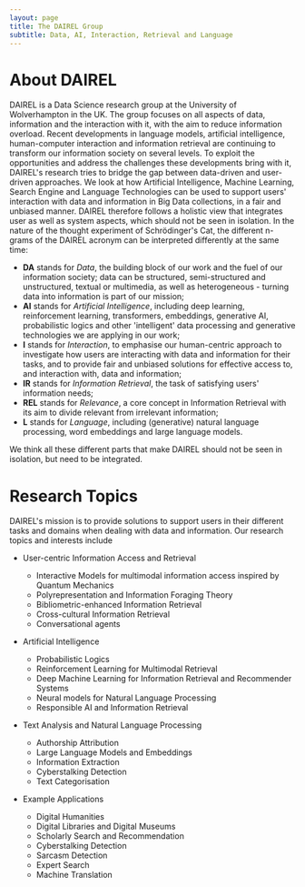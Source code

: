 ```yaml
---
layout: page
title: The DAIREL Group
subtitle: Data, AI, Interaction, Retrieval and Language
---
```

# About DAIREL

DAIREL is a Data Science research group at the University of Wolverhampton in the UK. The group focuses on all aspects of data, information and the interaction with it, with the aim to reduce information overload. Recent developments in language models, artificial intelligence, human-computer interaction and information retrieval are continuing to transform our information society on several levels. To exploit the opportunities and address the challenges these developments bring with it, DAIREL's research tries to bridge the gap between data-driven and user-driven approaches. We look at how Artificial Intelligence, Machine Learning, Search Engine and Language Technologies can be used to support users' interaction with data and information in Big Data collections, in a fair and unbiased manner. DAIREL therefore follows a holistic view that integrates user as well as system aspects, which should not be seen in isolation. In the nature of the thought experiment of Schrödinger's Cat, the different n-grams of the DAIREL acronym can be interpreted differently at the same time:

- **DA** stands for _Data_, the building block of our work and the fuel of our information society; data can be structured, semi-structured and unstructured, textual or multimedia, as well as heterogeneous - turning data into information is part of our mission;
- **AI** stands for _Artificial Intelligence_, including deep learning, reinforcement learning, transformers, embeddings, generative AI, probabilistic logics and other 'intelligent' data processing and generative technologies we are applying in our work;
- **I** stands for _Interaction_, to emphasise our human-centric approach to investigate how users are interacting with data and information for their tasks, and to provide fair and unbiased solutions for effective access to, and interaction with, data and information;
- **IR** stands for _Information Retrieval_, the task of satisfying users' information needs;
- **REL** stands for _Relevance_, a core concept in Information Retrieval with its aim to divide relevant from irrelevant information;
- **L** stands for _Language_, including (generative) natural language processing, word embeddings and large language models.

We think all these different parts that make DAIREL should not be seen in isolation, but need to be integrated.

# Research Topics

DAIREL's mission is to provide solutions to support users in their different tasks and domains when dealing with data and information. Our research topics and interests include

* User-centric Information Access and Retrieval
  * Interactive Models for multimodal information access inspired by Quantum Mechanics
  * Polyrepresentation and Information Foraging Theory
  * Bibliometric-enhanced Information Retrieval
  * Cross-cultural Information Retrieval
  * Conversational agents

* Artificial Intelligence
  * Probabilistic Logics
  * Reinforcement Learning for Multimodal Retrieval
  * Deep Machine Learning for Information Retrieval and Recommender Systems
  * Neural models for Natural Language Processing
  * Responsible AI and Information Retrieval

* Text Analysis and Natural Language Processing
  * Authorship Attribution
  * Large Language Models and Embeddings
  * Information Extraction
  * Cyberstalking Detection
  * Text Categorisation

* Example Applications
  * Digital Humanities
  * Digital Libraries and Digital Museums
  * Scholarly Search and Recommendation
  * Cyberstalking Detection
  * Sarcasm Detection
  * Expert Search
  * Machine Translation

